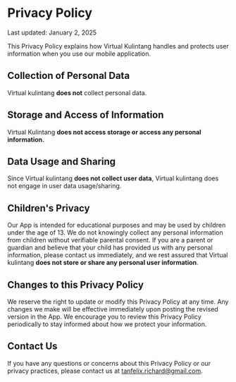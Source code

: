 # Privacy Policy

Last updated: January 2, 2025

This Privacy Policy explains how Virtual Kulintang handles and protects user information when you use our mobile application.

## Collection of Personal Data

Virtual kulintang **does not** collect personal data.

## Storage and Access of Information

Virtual Kulintang **does not access storage or access any personal information.**

## Data Usage and Sharing 

Since Virtual kulintang **does not collect user data**, Virtual kulintang does not engage in user data usage/sharing.

## Children's Privacy

Our App is intended for educational purposes and may be used by children under the age of 13. We do not knowingly collect any personal information from children without verifiable parental consent. If you are a parent or guardian and believe that your child has provided us with any personal information, please contact us immediately, and we rest assured that Virtual kulintang **does not store or share any personal user information**.
## Changes to this Privacy Policy

We reserve the right to update or modify this Privacy Policy at any time. Any changes we make will be effective immediately upon posting the revised version in the App. We encourage you to review this Privacy Policy periodically to stay informed about how we protect your information.

## Contact Us

If you have any questions or concerns about this Privacy Policy or our privacy practices, please contact us at tanfelix.richard@gmail.com.
